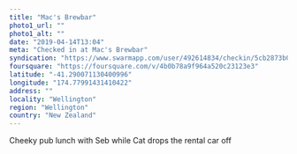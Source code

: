 ```yaml
---
title: "Mac's Brewbar"
photo1_url: ""
photo1_alt: ""
date: "2019-04-14T13:04"
meta: "Checked in at Mac's Brewbar"
syndication: "https://www.swarmapp.com/user/492614834/checkin/5cb2873b0457b7002c6139c6"
foursquare: "https://foursquare.com/v/4b0b78a9f964a520c23123e3"
latitude: "-41.290071130400996"
longitude: "174.77991431410422"
address: ""
locality: "Wellington"
region: "Wellington"
country: "New Zealand"
---
```

Cheeky pub lunch with Seb while Cat drops the rental car off
